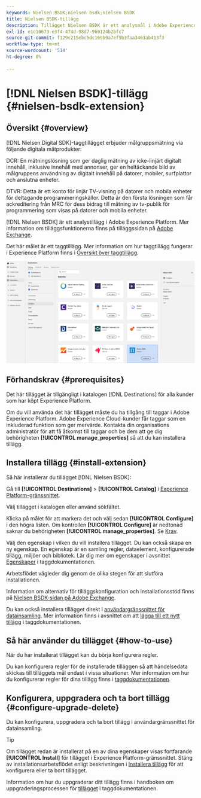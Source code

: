 ```yaml
---
keywords: Nielsen BSDK;nielsen bsdk;nielsen BSDK
title: Nielsen BSDK-tillägg
description: Tillägget Nielsen BSDK är ett analysmål i Adobe Experience Platform. Mer information om tilläggsfunktionerna finns på tilläggssidan i Adobe Exchange.
exl-id: e1c10673-e3f4-474d-98d7-960124b2bfc7
source-git-commit: f129c215ebc5dc169b9a7ef9b3faa3463ab413f3
workflow-type: tm+mt
source-wordcount: '514'
ht-degree: 0%

---
```


# [!DNL Nielsen BSDK]-tillägg {#nielsen-bsdk-extension}

## Översikt {#overview}

[!DNL Nielsen Digital SDK]-taggtillägget erbjuder målgruppsmätning via följande digitala mätprodukter:

DCR: En mätningslösning som ger daglig mätning av icke-linjärt digitalt innehåll, inklusive innehåll med annonser, ger en heltäckande bild av målgruppens användning av digitalt innehåll på datorer, mobiler, surfplattor och anslutna enheter.

DTVR: Detta är ett konto för linjär TV-visning på datorer och mobila enheter för deltagande programmeringskällor. Detta är den första lösningen som får ackreditering från MRC för dess bidrag till mätning av tv-publik för programmering som visas på datorer och mobila enheter.

[!DNL Nielsen BSDK] är ett analystillägg i Adobe Experience Platform. Mer information om tilläggsfunktionerna finns på tilläggssidan på [Adobe Exchange](https://exchange.adobe.com/experiencecloud.details.101361.html).

Det här målet är ett taggtillägg. Mer information om hur taggtillägg fungerar i Experience Platform finns i [Översikt över taggtillägg](../launch-extensions/overview.md).

![Nielsen BSDK-tillägg](../../assets/catalog/analytics/nielsen-bsdk/catalog.png)

## Förhandskrav {#prerequisites}

Det här tillägget är tillgängligt i katalogen [!DNL Destinations] för alla kunder som har köpt Experience Platform.

Om du vill använda det här tillägget måste du ha tillgång till taggar i Adobe Experience Platform. Adobe Experience Cloud-kunder får taggar som en inkluderad funktion som ger mervärde. Kontakta din organisations administratör för att få åtkomst till taggar och be dem att ge dig behörigheten **[!UICONTROL manage_properties]** så att du kan installera tillägg.

## Installera tillägg {#install-extension}

Så här installerar du tillägget [!DNL Nielsen BSDK]:

Gå till **[!UICONTROL Destinations]** > **[!UICONTROL Catalog]** i [Experience Platform-gränssnittet](https://platform.adobe.com/).

Välj tillägget i katalogen eller använd sökfältet.

Klicka på målet för att markera det och välj sedan **[!UICONTROL Configure]** i den högra listen. Om kontrollen **[!UICONTROL Configure]** är nedtonad saknar du behörigheten **[!UICONTROL manage_properties]**. Se [Krav](#prerequisites).

Välj den egenskap i vilken du vill installera tillägget. Du kan också skapa en ny egenskap. En egenskap är en samling regler, dataelement, konfigurerade tillägg, miljöer och bibliotek. Lär dig mer om egenskaper i avsnittet [Egenskaper](../../../tags/ui/administration/companies-and-properties.md#properties-page) i taggdokumentationen.

Arbetsflödet vägleder dig genom de olika stegen för att slutföra installationen.

Information om alternativ för tilläggskonfiguration och installationsstöd finns på [Nielsen BSDK-sidan på Adobe Exchange](https://exchange.adobe.com/experiencecloud.details.101361.html).

Du kan också installera tillägget direkt i [användargränssnittet för datainsamling](https://experience.adobe.com/#/data-collection/). Mer information finns i avsnittet om att [lägga till ett nytt tillägg](../../../tags/ui/managing-resources/extensions/overview.md#add-a-new-extension) i taggdokumentationen.

## Så här använder du tillägget {#how-to-use}

När du har installerat tillägget kan du börja konfigurera regler.

Du kan konfigurera regler för de installerade tilläggen så att händelsedata skickas till tilläggets mål endast i vissa situationer. Mer information om hur du konfigurerar regler för dina tillägg finns i [taggdokumentationen](../../../tags/ui/managing-resources/rules.md).

## Konfigurera, uppgradera och ta bort tillägg {#configure-upgrade-delete}

Du kan konfigurera, uppgradera och ta bort tillägg i användargränssnittet för datainsamling.

>[!TIP]
>
>Om tillägget redan är installerat på en av dina egenskaper visas fortfarande **[!UICONTROL Install]** för tillägget i Experience Platform-gränssnittet. Stäng av installationsarbetsflödet enligt beskrivningen i [Installera tillägg](#install-extension) för att konfigurera eller ta bort tillägget.

Information om hur du uppgraderar ditt tillägg finns i handboken om uppgraderingsprocessen för [tillägget](../../../tags/ui/managing-resources/extensions/extension-upgrade.md) i taggdokumentationen.

